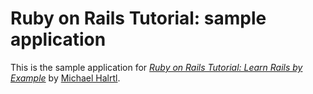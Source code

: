 # Ruby on Rails Tutorial: sample application

This is the sample application for
[*Ruby on Rails Tutorial: Learn Rails by Example*](http://railstutorial.org/)
by [Michael Halrtl](http://michaelhartl.com/).